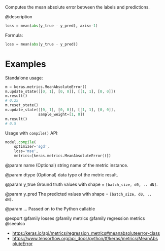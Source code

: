 Computes the mean absolute error between the labels and predictions.

@description
```python
loss = mean(abs(y_true - y_pred), axis=-1)
```

Formula:

```python
loss = mean(abs(y_true - y_pred))
```

# Examples
Standalone usage:

```python
m = keras.metrics.MeanAbsoluteError()
m.update_state([[0, 1], [0, 0]], [[1, 1], [0, 0]])
m.result()
# 0.25
m.reset_state()
m.update_state([[0, 1], [0, 0]], [[1, 1], [0, 0]],
               sample_weight=[1, 0])
m.result()
# 0.5
```

Usage with `compile()` API:

```python
model.compile(
    optimizer='sgd',
    loss='mse',
    metrics=[keras.metrics.MeanAbsoluteError()])
```

@param name
(Optional) string name of the metric instance.

@param dtype
(Optional) data type of the metric result.

@param y_true
Ground truth values with shape = `[batch_size, d0, .. dN]`.

@param y_pred
The predicted values with shape = `[batch_size, d0, .. dN]`.

@param ...
Passed on to the Python callable

@export
@family losses
@family metrics
@family regression metrics
@seealso
+ <https:/keras.io/api/metrics/regression_metrics#meanabsoluteerror-class>
+ <https://www.tensorflow.org/api_docs/python/tf/keras/metrics/MeanAbsoluteError>
